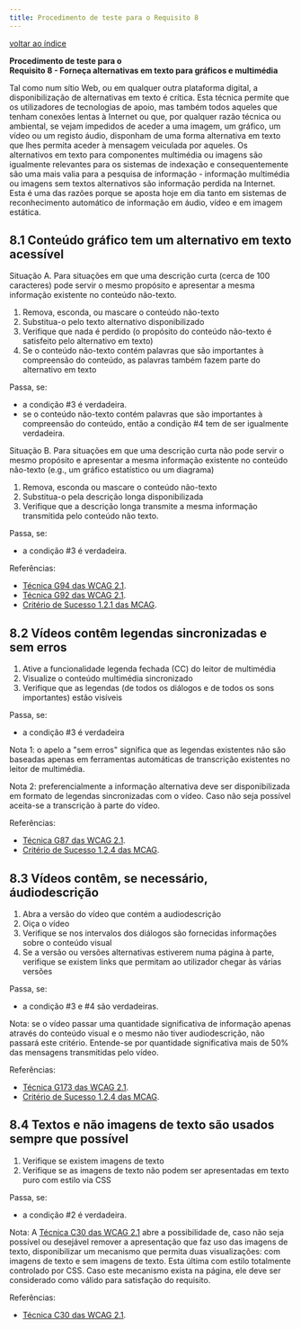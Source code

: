 ```yaml
---
title: Procedimento de teste para o Requisito 8 
---
```


[voltar ao índice](index.md)

**Procedimento de teste para o**<br>**Requisito 8 - Forneça alternativas em texto para gráficos e multimédia**

Tal como num sítio Web, ou em qualquer outra plataforma digital, a disponibilização de alternativas em texto é crítica. Esta técnica permite que os utilizadores de tecnologias de apoio, mas também todos aqueles que tenham conexões lentas à Internet ou que, por qualquer razão técnica ou ambiental, se vejam impedidos de aceder a uma imagem, um gráfico, um vídeo ou um registo áudio, disponham de uma forma alternativa em texto que lhes permita aceder à mensagem veiculada por aqueles. Os alternativos em texto para componentes multimédia ou imagens são igualmente relevantes para os sistemas de indexação e consequentemente são uma mais valia para a pesquisa de informação - informação multimédia ou imagens sem textos alternativos são informação perdida na Internet. Esta é uma das razões porque se aposta hoje em dia tanto em sistemas de reconhecimento automático de informação em áudio, vídeo e em imagem estática.

## 8.1 Conteúdo gráfico tem um alternativo em texto acessível

Situação A. Para situações em que uma descrição curta (cerca de 100 caracteres) pode servir o mesmo propósito e apresentar a mesma informação existente no conteúdo não-texto.

1. Remova, esconda, ou mascare o conteúdo não-texto
2. Substitua-o pelo texto alternativo disponibilizado
3. Verifique que nada é perdido (o propósito do conteúdo não-texto é satisfeito pelo alternativo em texto)
4. Se o conteúdo não-texto contém palavras que são importantes à compreensão do conteúdo, as palavras também fazem parte do alternativo em texto

Passa, se:

- a condição #3 é verdadeira.
- se o conteúdo não-texto contém palavras que são importantes à compreensão do conteúdo, então a condição #4 tem de ser igualmente verdadeira.

Situação B. Para situações em que uma descrição curta não pode servir o mesmo propósito e apresentar a mesma informação existente no conteúdo não-texto (e.g., um gráfico estatístico ou um diagrama)

1. Remova, esconda ou mascare o conteúdo não-texto
2. Substitua-o pela descrição longa disponibilizada
3. Verifique que a descrição longa transmite a mesma informação transmitida pelo conteúdo não texto.

Passa, se:

- a condição #3 é verdadeira.

Referências:

- [Técnica G94 das WCAG 2.1](https://www.w3.org/WAI/WCAG21/Techniques/general/G94).
- [Técnica G92 das WCAG 2.1](https://www.w3.org/WAI/WCAG21/Techniques/general/G94).
- [Critério de Sucesso 1.2.1 das MCAG](https://getevinced.github.io/mcag/#static-media-alternatives).

## 8.2 Vídeos contêm legendas sincronizadas e sem erros

1. Ative a funcionalidade legenda fechada (CC) do leitor de multimédia
2. Visualize o conteúdo multimédia sincronizado
3. Verifique que as legendas (de todos os diálogos e de todos os sons importantes) estão visíveis

Passa, se:

- a condição #3 é verdadeira

Nota 1: o apelo a "sem erros" significa que as legendas existentes não são baseadas apenas em ferramentas automáticas de transcrição existentes no leitor de multimédia.

Nota 2: preferencialmente a informação alternativa deve ser disponibilizada em formato de legendas sincronizadas com o vídeo. Caso não seja possível aceita-se a transcrição à parte do vídeo.

Referências:

- [Técnica G87 das WCAG 2.1](https://www.w3.org/WAI/WCAG21/Techniques/general/G87).
- [Critério de Sucesso 1.2.4 das MCAG](https://getevinced.github.io/mcag/#video-only-alternatives).


## 8.3 Vídeos contêm, se necessário, áudiodescrição

1. Abra a versão do vídeo que contém a audiodescrição
2. Oiça o vídeo
3. Verifique se nos intervalos dos diálogos são fornecidas informações sobre o conteúdo visual
4. Se a versão ou versões alternativas estiverem numa página à parte, verifique se existem links que permitam ao utilizador chegar às várias versões 

Passa, se:

- a condição #3 e #4 são verdadeiras.

Nota: se o vídeo passar uma quantidade significativa de informação apenas através do conteúdo visual e o mesmo não tiver audiodescrição, não passará este critério. Entende-se por quantidade significativa mais de 50% das mensagens transmitidas pelo vídeo. 

Referências:

- [Técnica G173 das WCAG 2.1](https://www.w3.org/WAI/WCAG21/Techniques/general/G173).
- [Critério de Sucesso 1.2.4 das MCAG](https://getevinced.github.io/mcag/#video-only-alternatives).

## 8.4 Textos e não imagens de texto são usados sempre que possível

1. Verifique se existem imagens de texto
2. Verifique se as imagens de texto não podem ser apresentadas em texto puro com estilo via CSS 

Passa, se:

- a condição #2 é verdadeira.

Nota: A [Técnica C30 das WCAG 2.1](https://www.w3.org/WAI/WCAG22/Techniques/css/C30) abre a possibilidade de, caso não seja possível ou desejável remover a apresentação que faz uso das imagens de texto, disponibilizar um mecanismo que permita duas visualizações: com imagens de texto e sem imagens de texto. Esta última com estilo totalmente controlado por CSS. Caso este mecanismo exista na página, ele deve ser considerado como válido para satisfação do requisito.

Referências:

- [Técnica C30 das WCAG 2.1](https://www.w3.org/WAI/WCAG22/Techniques/css/C30).
